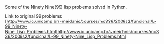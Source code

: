 Some of the Ninety Nine(99) lisp problems solved in Python.

Link to original 99 problems:
[http://www.ic.unicamp.br/~meidanis/courses/mc336/2006s2/funcional/L-99_Ninety-Nine_Lisp_Problems.html]http://www.ic.unicamp.br/~meidanis/courses/mc336/2006s2/funcional/L-99_Ninety-Nine_Lisp_Problems.html

